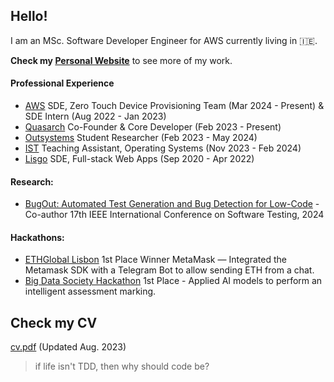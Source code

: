 ## Hello!

I am an MSc. Software Developer Engineer for AWS currently living in 🇮🇪.

**Check my [Personal Website](https://andrerib.xyz/)** to see more of my work.

#### Professional Experience
- [AWS](https://aws.amazon.com) SDE, Zero Touch Device Provisioning Team (Mar 2024 - Present) & SDE Intern (Aug 2022 - Jan 2023)
- [Quasarch](http://www.quasarch.cloud/) Co-Founder & Core Developer (Feb 2023 - Present)
- [Outsystems](https://www.outsystems.com/) Student Researcher (Feb 2023 - May 2024)
- [IST](https://tecnico.ulisboa.pt/pt/) Teaching Assistant, Operating Systems (Nov 2023 - Feb 2024)
- [Lisgo](https://www.linkedin.com/company/lisgo?originalSubdomain=pt) SDE, Full-stack Web Apps (Sep 2020 - Apr 2022)

#### Research:
- [BugOut: Automated Test Generation and Bug Detection for Low-Code](https://conf.researchr.org/track/icst-2024/icst-2024-industry#event-overview) - Co-author 17th IEEE International Conference on Software Testing, 2024

#### Hackathons:
- [ETHGlobal Lisbon](https://ethglobal.com/showcase/web3telbot-suxdo) 1st Place Winner MetaMask — Integrated the Metamask SDK with a Telegram Bot to allow sending ETH from a chat.
- [Big Data Society Hackathon](https://www.mq.edu.au/faculty-of-science-and-engineering/departments-and-schools/school-of-computing/news-and-events/news-items/big-data-society-hackathon) 1st Place - Applied AI models to perform an intelligent assessment marking.

## Check my CV
[cv.pdf](cv.pdf) (Updated Aug. 2023)

> if life isn't TDD, then why should code be?
